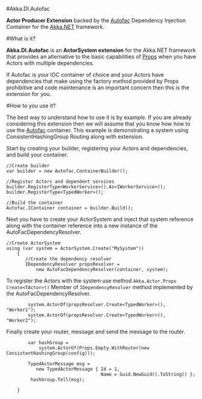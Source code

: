 #Akka.DI.Autofac

**Actor Producer Extension** backed by the [Autofac](https://github.com/autofac/Autofac) Dependency Injection Container for the [Akka.NET](https://github.com/akkadotnet/akka.net) framework.

#What is it?

**Akka.DI.Autofac** is an **ActorSystem extension** for the Akka.NET framework that provides an alternative to the basic capabilities of [Props](http://akkadotnet.github.io/wiki/Props) when you have Actors with multiple dependencies.  

If Autofac is your IOC container of choice and your Actors have dependencies that make using the factory method provided by Props prohibitive  and code maintenance is an important concern then this is the extension for you.

#How to you use it?

The best way to understand how to use it is by example. If you are already considering this extension then we will assume that you know how how to use the [Autofac](https://github.com/autofac/Autofac) container. This example is demonstrating a system using ConsistentHashingGroup Routing along with extension. 

Start by creating your builder, registering your Actors and dependencies, and build your container.

    //Create builder
    var builder = new Autofac.ContainerBuilder();

    //Register Actors and dependent services
	builder.RegisterType<WorkerService>().As<IWorkerService>();
    builder.RegisterType<TypedWorker>();

    //Build the container
    Autofac.IContainer container = builder.Build();
       
Next you have to create your ActorSystem and inject that system reference along with the container reference into a new instance of the AutoFacDependencyResolver.

    //Create ActorSystem
    using (var system = ActorSystem.Create("MySystem"))
        {
           //Create the dependency resolver
           IDependencyResolver propsResolver = 
               new AutoFacDependencyResolver(container, system);

To register the Actors with the system use method `Akka.Actor.Props Create<TActor>()` Member of `IDependencyResolver` method implemented by the AutoFacDependencyResolver.
		
			system.ActorOf(propsResolver.Create<TypedWorker>(), "Worker1");
			system.ActorOf(propsResolver.Create<TypedWorker>(), "Worker2");

Finally create your router, message and send the message to the router.

            var hashGroup = 
                system.ActorOf(Props.Empty.WithRouter(new ConsistentHashingGroup(config)));
 
            TypedActorMessage msg = 
               new TypedActorMessage { Id = 1, 
                                       Name = Guid.NewGuid().ToString() };
             hashGroup.Tell(msg);

		}

